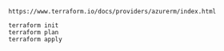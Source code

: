 
    https://www.terraform.io/docs/providers/azurerm/index.html

    terraform init
    terraform plan
    terraform apply
